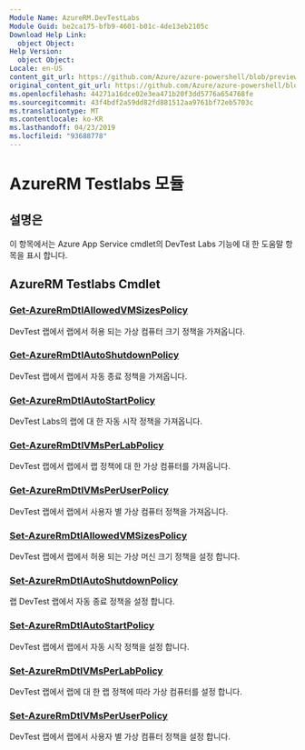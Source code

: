 ```yaml
---
Module Name: AzureRM.DevTestLabs
Module Guid: be2ca175-bfb9-4601-b01c-4de13eb2105c
Download Help Link:
  object Object: 
Help Version:
  object Object: 
Locale: en-US
content_git_url: https://github.com/Azure/azure-powershell/blob/preview/src/ResourceManager/DevTestLabs/Commands.DevTestLabs/help/AzureRM.DevTestLabs.md
original_content_git_url: https://github.com/Azure/azure-powershell/blob/preview/src/ResourceManager/DevTestLabs/Commands.DevTestLabs/help/AzureRM.DevTestLabs.md
ms.openlocfilehash: 44271a16dce02e3ea471b20f3dd5776a654768fe
ms.sourcegitcommit: 43f4bdf2a59dd82fd881512aa9761bf72eb5703c
ms.translationtype: MT
ms.contentlocale: ko-KR
ms.lasthandoff: 04/23/2019
ms.locfileid: "93688778"
---
```

# AzureRM Testlabs 모듈
## 설명은
이 항목에서는 Azure App Service cmdlet의 DevTest Labs 기능에 대 한 도움말 항목을 표시 합니다.

## AzureRM Testlabs Cmdlet
### [Get-AzureRmDtlAllowedVMSizesPolicy](Get-AzureRmDtlAllowedVMSizesPolicy.md)
DevTest 랩에서 랩에서 허용 되는 가상 컴퓨터 크기 정책을 가져옵니다.

### [Get-AzureRmDtlAutoShutdownPolicy](Get-AzureRmDtlAutoShutdownPolicy.md)
DevTest 랩에서 랩에서 자동 종료 정책을 가져옵니다.

### [Get-AzureRmDtlAutoStartPolicy](Get-AzureRmDtlAutoStartPolicy.md)
DevTest Labs의 랩에 대 한 자동 시작 정책을 가져옵니다.

### [Get-AzureRmDtlVMsPerLabPolicy](Get-AzureRmDtlVMsPerLabPolicy.md)
DevTest 랩에서 랩에서 랩 정책에 대 한 가상 컴퓨터를 가져옵니다.

### [Get-AzureRmDtlVMsPerUserPolicy](Get-AzureRmDtlVMsPerUserPolicy.md)
DevTest 랩에서 랩에서 사용자 별 가상 컴퓨터 정책을 가져옵니다.

### [Set-AzureRmDtlAllowedVMSizesPolicy](Set-AzureRmDtlAllowedVMSizesPolicy.md)
DevTest 랩에서 랩에서 허용 되는 가상 머신 크기 정책을 설정 합니다.

### [Set-AzureRmDtlAutoShutdownPolicy](Set-AzureRmDtlAutoShutdownPolicy.md)
랩 DevTest 랩에서 자동 종료 정책을 설정 합니다.

### [Set-AzureRmDtlAutoStartPolicy](Set-AzureRmDtlAutoStartPolicy.md)
DevTest 랩에서 랩에서 자동 시작 정책을 설정 합니다.

### [Set-AzureRmDtlVMsPerLabPolicy](Set-AzureRmDtlVMsPerLabPolicy.md)
DevTest 랩에서 랩에 대 한 랩 정책에 따라 가상 컴퓨터를 설정 합니다.

### [Set-AzureRmDtlVMsPerUserPolicy](Set-AzureRmDtlVMsPerUserPolicy.md)
DevTest 랩에서 랩에서 사용자 별 가상 컴퓨터 정책을 설정 합니다.

